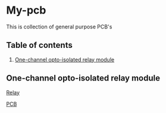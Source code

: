 # My-pcb

This is collection of general purpose PCB's
 
## Table of contents

  1. [One-channel opto-isolated relay module](one-channel-opto-isolated-relay-module)
  
## One-channel opto-isolated relay module

[Relay](https://raw.githubusercontent.com/sprilukin/my-pcb/master/relay/onechannel-opto-isolated/relay_pcb.png)

[PCB](https://github.com/sprilukin/my-pcb/tree/master/relay/onechannel-opto-isolated)